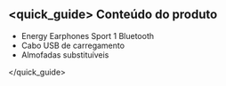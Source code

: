 ## <quick_guide> Conteúdo do produto

* Energy Earphones Sport 1 Bluetooth
* Cabo USB de carregamento
* Almofadas substituíveis

</quick_guide>

